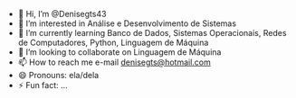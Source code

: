 - 👋 Hi, I’m @Denisegts43
- 👀 I’m interested in Análise e Desenvolvimento de Sistemas
- 🌱 I’m currently learning Banco de Dados, Sistemas Operacionais, Redes de Computadores, Python, Linguagem de Máquina
- 💞️ I’m looking to collaborate on Linguagem de Máquina
- 📫 How to reach me e-mail denisegts@hotmail.com
- 😄 Pronouns: ela/dela
- ⚡ Fun fact: ...

<!---
Denisegts43/Denisegts43 is a ✨ special ✨ repository because its `README.md` (this file) appears on your GitHub profile.
You can click the Preview link to take a look at your changes.
--->
